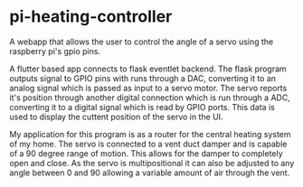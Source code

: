 # pi-heating-controller
A webapp that allows the user to control the angle of a servo using the raspberry pi's gpio pins.


A flutter based app connects to flask eventlet backend. The flask program outputs signal to GPIO pins with runs through a DAC, converting it to an analog signal
which is passed as input to a servo motor. The servo reports it's position through another digital connection which is run through a ADC, converting it to
a digital signal which is read by GPIO ports. This data is used to display the cuttent position of the servo in the UI.

My application for this program is as a router for the central heating system of my home. The servo is connected to a vent duct damper and is capable of a
90 degree range of motion. This allows for the damper to completely open and close. As the servo is multipositional it can also be adjusted to any angle between 
0 and 90 allowing a variable amount of air through the vent.
